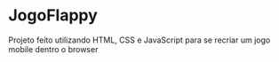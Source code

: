 # JogoFlappy

Projeto feito utilizando HTML, CSS e JavaScript para se recriar um jogo mobile dentro o browser
